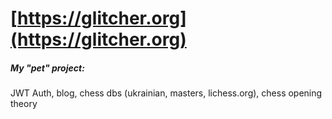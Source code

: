 # [https://glitcher.org](https://glitcher.org)

##### My "pet" project: 
JWT Auth, blog, chess dbs (ukrainian, masters, lichess.org), chess opening theory
